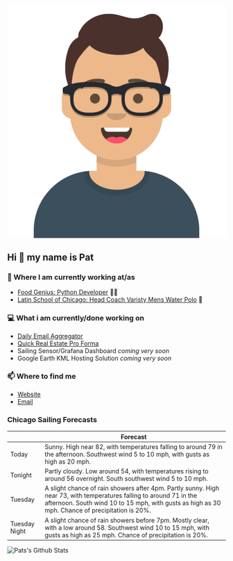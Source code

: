 [![Social banner for p-j-falconer](https://raw.githubusercontent.com/P-J-FALCONER/P-J-FALCONER/master/assets/avataaars.svg)](https://patfalconer.com/)
## Hi :wave: my name is Pat

### 💼 Where I am currently working at/as
- [Food Genius: Python Developer](https://getfoodgenius.com/) 🍔🐍
- [Latin School of Chicago: Head Coach Varisty Mens Water Polo](https://www.latinschool.org/) 🤽


### 💻 What i am currently/done working on
 - [Daily Email Aggregator](https://github.com/P-J-FALCONER/dott_daily_mail)
 - [Quick Real Estate Pro Forma](https://github.com/P-J-FALCONER/henry)
 - Sailing Sensor/Grafana Dashboard *coming very soon*
 - Google Earth KML Hosting Solution *coming very soon*

### 📫 Where to find me
 - [Website](https://patfalconer.com/)
 - [Email](mailto:patrick.j.falconer@gmail.com)


### Chicago Sailing Forecasts
|   | Forecast  |
|---|---|
| Today | Sunny. High near 82, with temperatures falling to around 79 in the afternoon. Southwest wind 5 to 10 mph, with gusts as high as 20 mph. |
| Tonight | Partly cloudy. Low around 54, with temperatures rising to around 56 overnight. South southwest wind 5 to 10 mph. |
| Tuesday | A slight chance of rain showers after 4pm. Partly sunny. High near 73, with temperatures falling to around 71 in the afternoon. South wind 10 to 15 mph, with gusts as high as 30 mph. Chance of precipitation is 20%. |
| Tuesday Night | A slight chance of rain showers before 7pm. Mostly clear, with a low around 58. Southwest wind 10 to 15 mph, with gusts as high as 25 mph. Chance of precipitation is 20%. |

![Pats's Github Stats](https://github-readme-stats.vercel.app/api?username=p-j-falconer&show_icons=true&theme=radical)
